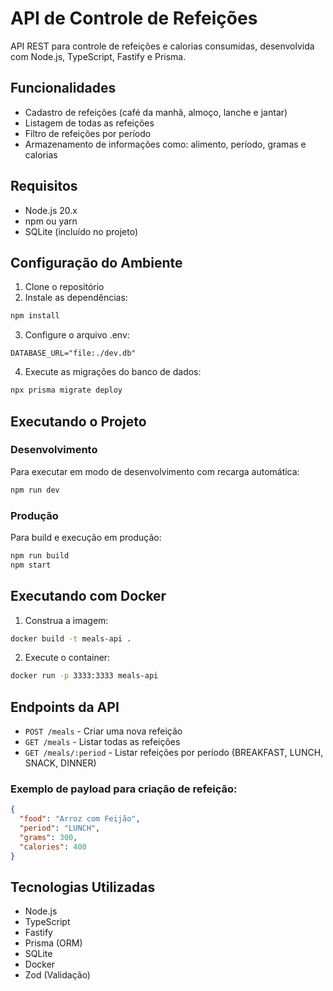 # API de Controle de Refeições

API REST para controle de refeições e calorias consumidas, desenvolvida com Node.js, TypeScript, Fastify e Prisma.

## Funcionalidades

- Cadastro de refeições (café da manhã, almoço, lanche e jantar)
- Listagem de todas as refeições
- Filtro de refeições por período
- Armazenamento de informações como: alimento, período, gramas e calorias

## Requisitos

- Node.js 20.x
- npm ou yarn
- SQLite (incluído no projeto)

## Configuração do Ambiente

1. Clone o repositório
2. Instale as dependências:
```bash
npm install
```

3. Configure o arquivo .env:
```
DATABASE_URL="file:./dev.db"
```

4. Execute as migrações do banco de dados:
```bash
npx prisma migrate deploy
```

## Executando o Projeto

### Desenvolvimento

Para executar em modo de desenvolvimento com recarga automática:

```bash
npm run dev
```

### Produção

Para build e execução em produção:

```bash
npm run build
npm start
```

## Executando com Docker

1. Construa a imagem:
```bash
docker build -t meals-api .
```

2. Execute o container:
```bash
docker run -p 3333:3333 meals-api
```

## Endpoints da API

- `POST /meals` - Criar uma nova refeição
- `GET /meals` - Listar todas as refeições
- `GET /meals/:period` - Listar refeições por período (BREAKFAST, LUNCH, SNACK, DINNER)

### Exemplo de payload para criação de refeição:

```json
{
  "food": "Arroz com Feijão",
  "period": "LUNCH",
  "grams": 300,
  "calories": 400
}
```

## Tecnologias Utilizadas

- Node.js
- TypeScript
- Fastify
- Prisma (ORM)
- SQLite
- Docker
- Zod (Validação)
